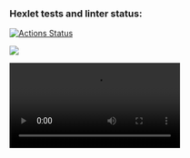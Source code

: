 ### Hexlet tests and linter status:
[![Actions Status](https://github.com/alekseevgr/frontend-project-lvl1/workflows/hexlet-check/badge.svg)](https://github.com/alekseevgr/frontend-project-lvl1/actions)
<p><a href="https://codeclimate.com/github/alekseevgr/frontend-project-lvl1/maintainability"><img src="https://api.codeclimate.com/v1/badges/ad37fa1ea5279b07d332/maintainability" /></a></p>
<video> <source src="https://asciinema.org/a/fmHxARRDSUMqMl4S5zDAAEMW9"> </video>
